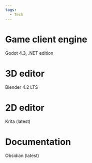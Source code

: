 ```yaml
---
tags:
  - Tech
---
```

# Game client engine
Godot 4.3, .NET edition

# 3D editor
Blender 4.2 LTS

# 2D editor
Krita (latest)

# Documentation
Obsidian (latest)